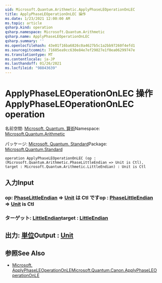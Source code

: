 ```yaml
---
uid: Microsoft.Quantum.Arithmetic.ApplyPhaseLEOperationOnLEC
title: ApplyPhaseLEOperationOnLEC 操作
ms.date: 1/23/2021 12:00:00 AM
ms.topic: article
qsharp.kind: operation
qsharp.namespace: Microsoft.Quantum.Arithmetic
qsharp.name: ApplyPhaseLEOperationOnLEC
qsharp.summary: ''
ms.openlocfilehash: 43e01f16ba6826c0a4627b5c1a2bb97260f4efd1
ms.sourcegitcommit: 71605ea9cc630e84e7ef29027e1f0ea06299747e
ms.translationtype: MT
ms.contentlocale: ja-JP
ms.lasthandoff: 01/26/2021
ms.locfileid: "98843639"
---
```

# <a name="applyphaseleoperationonlec-operation"></a><span data-ttu-id="3d097-102">ApplyPhaseLEOperationOnLEC 操作</span><span class="sxs-lookup"><span data-stu-id="3d097-102">ApplyPhaseLEOperationOnLEC operation</span></span>

<span data-ttu-id="3d097-103">名前空間: [Microsoft. Quantum. 算術](xref:Microsoft.Quantum.Arithmetic)</span><span class="sxs-lookup"><span data-stu-id="3d097-103">Namespace: [Microsoft.Quantum.Arithmetic](xref:Microsoft.Quantum.Arithmetic)</span></span>

<span data-ttu-id="3d097-104">パッケージ: [Microsoft. Quantum. Standard](https://nuget.org/packages/Microsoft.Quantum.Standard)</span><span class="sxs-lookup"><span data-stu-id="3d097-104">Package: [Microsoft.Quantum.Standard](https://nuget.org/packages/Microsoft.Quantum.Standard)</span></span>




```qsharp
operation ApplyPhaseLEOperationOnLEC (op : (Microsoft.Quantum.Arithmetic.PhaseLittleEndian => Unit is Ctl), target : Microsoft.Quantum.Arithmetic.LittleEndian) : Unit is Ctl
```


## <a name="input"></a><span data-ttu-id="3d097-105">入力</span><span class="sxs-lookup"><span data-stu-id="3d097-105">Input</span></span>

### <a name="op--phaselittleendian--unit--is-ctl"></a><span data-ttu-id="3d097-106">op: [PhaseLittleEndian](xref:Microsoft.Quantum.Arithmetic.PhaseLittleEndian) => [Unit](xref:microsoft.quantum.lang-ref.unit)  は Ctl です</span><span class="sxs-lookup"><span data-stu-id="3d097-106">op : [PhaseLittleEndian](xref:Microsoft.Quantum.Arithmetic.PhaseLittleEndian) => [Unit](xref:microsoft.quantum.lang-ref.unit)  is Ctl</span></span>




### <a name="target--littleendian"></a><span data-ttu-id="3d097-107">ターゲット: [LittleEndian](xref:Microsoft.Quantum.Arithmetic.LittleEndian)</span><span class="sxs-lookup"><span data-stu-id="3d097-107">target : [LittleEndian](xref:Microsoft.Quantum.Arithmetic.LittleEndian)</span></span>





## <a name="output--unit"></a><span data-ttu-id="3d097-108">出力: [単位](xref:microsoft.quantum.lang-ref.unit)</span><span class="sxs-lookup"><span data-stu-id="3d097-108">Output : [Unit](xref:microsoft.quantum.lang-ref.unit)</span></span>



## <a name="see-also"></a><span data-ttu-id="3d097-109">参照</span><span class="sxs-lookup"><span data-stu-id="3d097-109">See Also</span></span>

- [<span data-ttu-id="3d097-110">Microsoft. ApplyPhaseLEOperationOnLE</span><span class="sxs-lookup"><span data-stu-id="3d097-110">Microsoft.Quantum.Canon.ApplyPhaseLEOperationOnLE</span></span>](xref:Microsoft.Quantum.Canon.ApplyPhaseLEOperationOnLE)